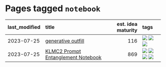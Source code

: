 # Pages tagged `notebook`

|last_modified|title|est. idea maturity|tags
|:---|:---|---:|:---|
|2023-07-25|[generative outfill](../generative_outfill.md)|116|[![](https://img.shields.io/badge/tag-art-b59164)](../tags/art.md) [![](https://img.shields.io/badge/tag-notebook-d46ff4)](../tags/notebook.md) [![](https://img.shields.io/badge/tag-tooling-fe4dc)](../tags/tooling.md)|
|2023-07-25|[KLMC2 Prompt Entanglement Notebook](../klmc2-prompt-entanglement.md)|869|[![](https://img.shields.io/badge/tag-completed-76bb24)](../tags/completed.md) [![](https://img.shields.io/badge/tag-notebook-d46ff4)](../tags/notebook.md) [![](https://img.shields.io/badge/tag-prompting-97a75e)](../tags/prompting.md) [![](https://img.shields.io/badge/tag-tooling-fe4dc)](../tags/tooling.md)|